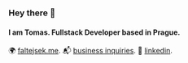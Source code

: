 

<!--
**faltysad/faltysad** is a ✨ _special_ ✨ repository because its `README.md` (this file) appears on your GitHub profile.
-->
### Hey there 👋
#### I am Tomas. Fullstack Developer based in Prague.

🌍 [faltejsek.me](https://faltejsek.me).
📬 [business inquiries](mailto:faltejsek9@gmail.com).
💼 [linkedin](https://www.linkedin.com/in/faltejsekt).


